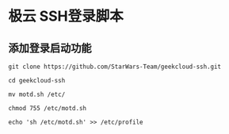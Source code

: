 # 极云 SSH登录脚本

## 添加登录启动功能
    git clone https://github.com/StarWars-Team/geekcloud-ssh.git
  
    cd geekcloud-ssh
  
    mv motd.sh /etc/
  
    chmod 755 /etc/motd.sh
  
    echo 'sh /etc/motd.sh' >> /etc/profile

